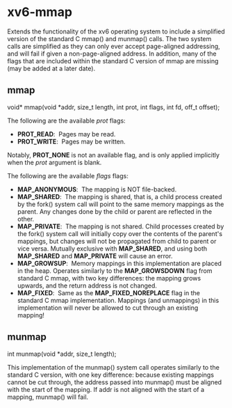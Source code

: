 # xv6-mmap
Extends the functionality of the xv6 operating system to include a simplified version of the standard C mmap() and munmap() calls. The two system calls are simplified as they can only ever accept page-aligned addressing, and will fail
if given a non-page-aligned address. In addition, many of the flags that are included within the standard C version of mmap are missing (may be added at a later date).
## mmap
void* mmap(void *addr, size_t length, int prot, int flags, int fd, off_t offset);

The following are the available *prot* flags:
* **PROT_READ**:
&nbsp;Pages may be read.
* **PROT_WRITE**:
&nbsp;Pages may be written.

Notably, **PROT_NONE** is not an available flag, and is only applied implicitly when the *prot* argument is blank.

The following are the available *flags* flags:
* **MAP_ANONYMOUS**:
&nbsp;The mapping is NOT file-backed.
* **MAP_SHARED**:
&nbsp;The mapping is shared, that is, a child process created by the fork() system call will point to the same memory mappings as the parent. Any changes done by the child or parent are reflected in the other.
* **MAP_PRIVATE**:
&nbsp;The mapping is not shared. Child processes created by the fork() system call will initially copy over the contents of the parent's mappings, but changes will not be propagated from child to parent or vice versa.
Mutually exclusive with **MAP_SHARED**, and using both **MAP_SHARED** and **MAP_PRIVATE** will cause an error.
* **MAP_GROWSUP**:
&nbsp;Memory mappings in this implementation are placed in the heap. Operates similarly to the **MAP_GROWSDOWN** flag from standard C mmap, with two key differences: the mapping grows upwards, and the return address is not changed.
* **MAP_FIXED**:
&nbsp;Same as the **MAP_FIXED_NOREPLACE** flag in the standard C mmap implementation. Mappings (and unmappings) in this implementation will never be allowed to cut through an existing mapping!
## munmap
int munmap(void *addr, size_t length);

This implementation of the munmap() system call operates similarly to the standard C version, with one key difference: because existing mappings cannot be cut through, the address passed into munmap() must be aligned
with the start of the mapping. If addr is not aligned with the start of a mapping, munmap() will fail.
